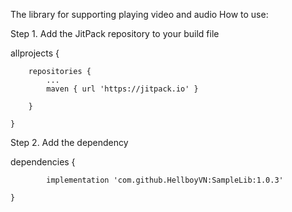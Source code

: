 The library for supporting playing video and audio
How to use:

Step 1. Add the JitPack repository to your build file

 allprojects {

		repositories {
			...
			maven { url 'https://jitpack.io' }
			
		}
		
	}
  
Step 2. Add the dependency


dependencies {

	        implementation 'com.github.HellboyVN:SampleLib:1.0.3'	
		
	}

